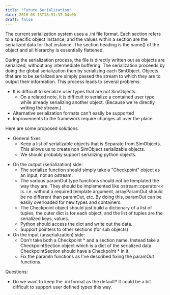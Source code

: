 ```yaml
---
title: "Future Serialization"
date: 2018-05-13T18:51:37-04:00
draft: false
---
```


The current serialization system uses a .ini file format. Each section
refers to a specific object instance, and the values within a section
are the serialized data for that instance. The section heading is the
name() of the object and all hierarchy is essentially flattened.

During the serialization process, the file is directly written out as
objects are serialized, without any intermediate buffering. The
serialization proceeds by doing the global serialization then by
serializing each SimObject. Objects that are to be serialized are simply
passed the stream to which they are to output their information. This
process leads to several problems:

  - It is difficult to serialize user types that are not SimObjects.
      - On a related note, it is difficult to serialize a contained user
        type while already serializing another object. (Because we're
        directly writing the stream.)
  - Alternative serialization formats can't easily be supported
  - Improvements to the framework require changes all over the place.

Here are some proposed solutions.

  - General fixes
      - Keep a list of serializable objects that is Separate from
        SimObjects. This allows us to create non SimObject serializable
        objects.
      - We should probably support serializing python objects.

<!-- end list -->

  - On the output (serialization) side:
      - The serialize function should simply take a "Checkpoint" object
        as an input, not an ostream.
      - The various paramOut type functions should not be templated the
        way they are. They should be implemented like
        ostream::operator\<\< is. i.e. without a required template
        argument, arrayParamOut should be no different than paramOut,
        etc. By doing this, paramOut can be easily overloaded for new
        types and containers.
      - The Checkpoint object should just build a dictionary of a list
        of tuples, the outer dict is for each object, and the list of
        tuples are the serialized keys, values.
      - Python should access the dict and write out the data.
      - Support pointers to other sections (for sub objects)
  - On the input (unserialization) side:
      - Don't take both a Checkpoint \* and a section name. Instead take
        a CheckpointSection object which is a dict of the serialized
        data. CheckpointSection should have a Checkpoint \* in it.
      - Fix the paramIn functions as I've described fixing the paramOut
        functions.

Questions:

  - Do we want to keep the .ini format as the default? It could be a bit
    difficult to support user defined types this way.

